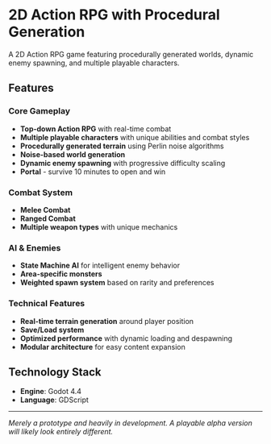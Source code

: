 # 2D Action RPG with Procedural Generation

A 2D Action RPG game featuring procedurally generated worlds, dynamic enemy spawning, and multiple playable characters.

## Features

### Core Gameplay
- **Top-down Action RPG** with real-time combat
- **Multiple playable characters** with unique abilities and combat styles
- **Procedurally generated terrain** using Perlin noise algorithms
- **Noise-based world generation**
- **Dynamic enemy spawning** with progressive difficulty scaling
- **Portal** - survive 10 minutes to open and win

### Combat System
- **Melee Combat**
- **Ranged Combat**
- **Multiple weapon types** with unique mechanics

### AI & Enemies
- **State Machine AI** for intelligent enemy behavior
- **Area-specific monsters**
- **Weighted spawn system** based on rarity and preferences

### Technical Features
- **Real-time terrain generation** around player position
- **Save/Load system**
- **Optimized performance** with dynamic loading and despawning
- **Modular architecture** for easy content expansion

## Technology Stack

- **Engine**: Godot 4.4
- **Language**: GDScript

---

*Merely a prototype and heavily in development. A playable alpha version will likely look entirely different.*
